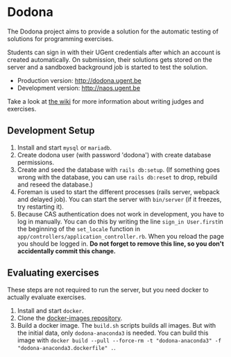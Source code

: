# Dodona

The Dodona project aims to provide a solution for the automatic testing of solutions for programming exercises.

Students can sign in with their UGent credentials after which an account is created automatically. On submission, their solutions gets stored on the server and a sandboxed background job is started to test the solution.

* Production version: http://dodona.ugent.be
* Development version: http://naos.ugent.be

Take a look at [the wiki](https://github.ugent.be/dodona/dodona/wiki) for more information about writing judges and exercises.

## Development Setup

1. Install and start `mysql` or `mariadb`.
2. Create dodona user (with password 'dodona') with create database permissions.
3. Create and seed the database with `rails db:setup`. (If something goes wrong with the database, you can use `rails db:reset` to drop, rebuild and reseed the database.)
4. Foreman is used to start the different processes (rails server, webpack and delayed job). You can start the server with `bin/server` (if it freezes, try restarting it).
5. Because CAS authentication does not work in development, you have to log in manually. You can do this by writing the line `sign_in User.first`in the beginning of the `set_locale` function in `app/controllers/application_controller.rb`. When you reload the page you should be logged in. **Do not forget to remove this line, so you don't accidentally commit this change.**

## Evaluating exercises
These steps are not required to run the server, but you need docker to actually evaluate exercises.

1. Install and start `docker`.
2. Clone the [docker-images repository](https://github.ugent.be/dodona/docker-images).
3. Build a docker image. The `build.sh` scripts builds all images. But with the initial data, only `dodona-anaconda3` is needed. You can build this image with `docker build --pull --force-rm -t "dodona-anaconda3" -f "dodona-anaconda3.dockerfile" .`.

